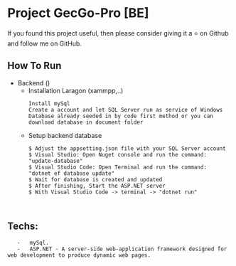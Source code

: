 

# Project GecGo-Pro [BE]
If you found this project useful, then please consider giving it a ⭐ on Github and follow me on GitHub.


## How To Run
-   Backend ()
       -   Installation Laragon (xammpp,..)
            ```
            Install mySql
            Create a account and let SQL Server run as service of Windows
            Database already seeded in by code first method or you can download database in document folder
            ```
       -   Setup backend database
            ```
            $ Adjust the appsetting.json file with your SQL Server account
            $ Visual Studio: Open Nuget console and run the command: "update-database"
            $ Visual Studio Code: Open Terminal and run the command: "dotnet ef database update" 
            $ Wait for database is created and updated
            $ After finishing, Start the ASP.NET server
            $ With Visual Studio Code -> terminal -> "dotnet run"

       
## Techs:
       -   mySql. 
       -   ASP.NET - A server-side web-application framework designed for web development to produce dynamic web pages.
